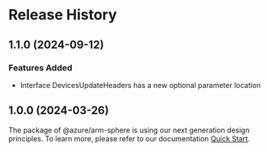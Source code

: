 # Release History
    
## 1.1.0 (2024-09-12)
    
### Features Added

  - Interface DevicesUpdateHeaders has a new optional parameter location
    
    
## 1.0.0 (2024-03-26)

The package of @azure/arm-sphere is using our next generation design principles. To learn more, please refer to our documentation [Quick Start](https://aka.ms/azsdk/js/mgmt/quickstart ).
